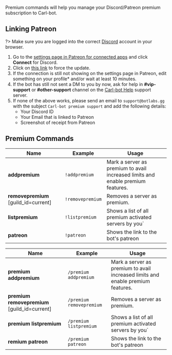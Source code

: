 Premium commands will help you manage your Discord/Patreon premium subscription to Carl-bot.

## Linking Patreon

?> Make sure you are logged into the correct [Discord](https://discordapp.com) account in your browser.

1. Go to the [settings page in Patreon for connected apps](https://www.patreon.com/settings/apps) and click **Connect** for Discord.
2. Click on [this link](https://carl.gg/api/v1/oauth/gotopatreon) to force the update.
3. If the connection is still not showing on the settings page in Patreon, edit something on your profile\* and/or wait at least 10 minutes.
4. If the bot has still not sent a DM to you by now, ask for help in **#vip-support** or **#other-support** channel on the [Carl-bot Help](https://discord.com/invite/carlbot) support server.
5. If none of the above works, please send an email to `support@botlabs.gg` with the subject `Carl-bot premium support` and add the following details:
   - Your Discord ID
   - Your Email that is linked to Patreon
   - Screenshot of receipt from Patreon

## Premium Commands

<!-- tabs:start -->

<!-- tab:Prefix Commands -->

| Name                                 | Example          | Usage                                                                           |
| ------------------------------------ | ---------------- | ------------------------------------------------------------------------------- |
| **addpremium**                       | `!addpremium`    | Mark a server as premium to avail increased limits and enable premium features. |
| **removepremium** [guild_id=current] | `!removepremium` | Removes a server as premium.                                                    |
| **listpremium**                      | `!listpremium`   | Shows a list of all premium activated servers by you`                           |
| **patreon**                          | `!patreon`       | Shows the link to the bot's patreon                                             |

<!-- tab:Slash Commands -->

| Name                                         | Example                  | Usage                                                                           |
| -------------------------------------------- | ------------------------ | ------------------------------------------------------------------------------- |
| **premium addpremium**                       | `/premium addpremium`    | Mark a server as premium to avail increased limits and enable premium features. |
| **premium removepremium** [guild_id=current] | `/premium removepremium` | Removes a server as premium.                                                    |
| **premium listpremium**                      | `/premium listpremium`   | Shows a list of all premium activated servers by you`                           |
| **remium patreon**                           | `/premium patreon`       | Shows the link to the bot's patreon                                             |

<!-- tabs:end -->
